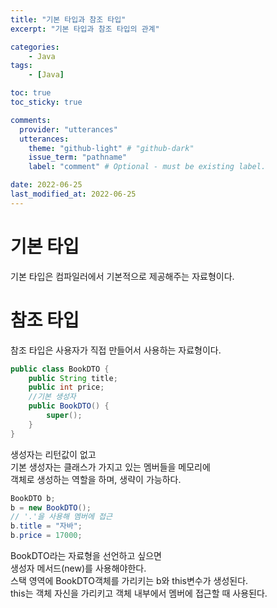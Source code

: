 ```yaml
---
title: "기본 타입과 참조 타입"
excerpt: "기본 타입과 참조 타입의 관계"

categories:
    - Java
tags:
    - [Java]

toc: true
toc_sticky: true

comments:
  provider: "utterances"
  utterances:
    theme: "github-light" # "github-dark"
    issue_term: "pathname"
    label: "comment" # Optional - must be existing label.

date: 2022-06-25
last_modified_at: 2022-06-25
---
```

# 기본 타입
기본 타입은 컴파일러에서 기본적으로 제공해주는 자료형이다.  
# 참조 타입
참조 타입은 사용자가 직접 만들어서 사용하는 자료형이다.  

```java
public class BookDTO {
    public String title;
    public int price;
    //기본 생성자
    public BookDTO() {
        super();
    }
}
```
생성자는 리턴값이 없고  
기본 생성자는 클래스가 가지고 있는 멤버들을 메모리에  
객체로 생성하는 역할을 하며, 생략이 가능하다.
```java
BookDTO b;
b = new BookDTO();
// '.'을 사용해 멤버에 접근
b.title = "자바";
b.price = 17000;
```
BookDTO라는 자료형을 선언하고 싶으면  
생성자 메서드(new)를 사용해야한다.  
스택 영역에 BookDTO객체를 가리키는 b와 this변수가 생성된다.  
this는 객체 자신을 가리키고 객체 내부에서 멤버에 접근할 때 사용된다.  
